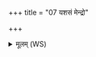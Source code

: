 +++
title = "07 यशसं मेन्द्रो"

+++
<details><summary>मूलम् (WS)</summary>

यशसं मेन्द्रो मघवान् कृणोतु यशसं सोमो वरुणो वायुरग्निः।  
यशसं मा देवः सविता कृणोतु प्रियो दातुर्दक्षिणाया स्यामहम्॥ ७ ॥  
यथेन्द्रो द्यावापृथिव्योर्यशस्वान् यथाप ओषधीषु ।  
यथा विश्वेषु देवेष्वेवा देवेषु यशसः स्याम ॥ ८ ॥
</details>